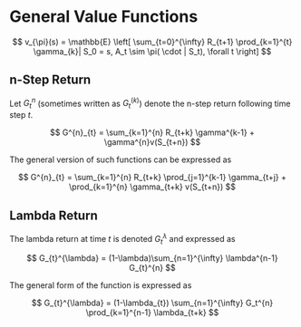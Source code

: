 # General Value Functions

$$
v_{\pi}(s) = \mathbb{E} \left[ \sum_{t=0}^{\infty} R_{t+1} \prod_{k=1}^{t} \gamma_{k}| S_0 = s, A_t \sim \pi( \cdot | S_t), \forall t \right]
$$

## n-Step Return

Let $G_{t}^{n}$ (sometimes written as $G_{t}^{(k)}$) denote the n-step return following time step $t$. 

$$
G^{n}_{t} = \sum_{k=1}^{n} R_{t+k} \gamma^{k-1}  + \gamma^{n}v(S_{t+n})
$$

The general version of such functions can be expressed as

$$
G^{n}_{t} = \sum_{k=1}^{n} R_{t+k} \prod_{j=1}^{k-1} \gamma_{t+j} + \prod_{k=1}^{n} \gamma_{t+k} v(S_{t+n})
$$



## Lambda Return

The lambda return at time $t$ is denoted $G^{\lambda}_t$ and expressed as

$$
G_{t}^{\lambda} = (1-\lambda)\sum_{n=1}^{\infty} \lambda^{n-1} G_{t}^{n}
$$

The general form of the function is expressed as

$$
G_{t}^{\lambda} = (1-\lambda_{t}) \sum_{n=1}^{\infty} G_t^{n} \prod_{k=1}^{n-1} \lambda_{t+k}
$$